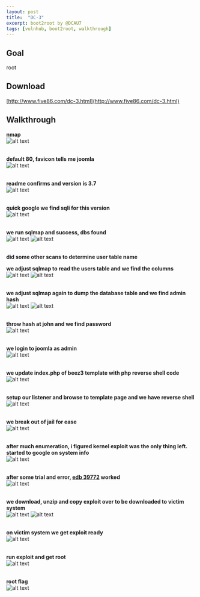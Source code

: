 ```yaml
---
layout: post
title:  "DC-3"
excerpt: boot2root by @DCAU7
tags: [vulnhub, boot2root, walkthrough]
---
```


## Goal #
root

## Download #
[http://www.five86.com/dc-3.html](http://www.five86.com/dc-3.html)

## Walkthrough #

**nmap**
<br>![alt text](../vulnhub/DC-3/nmap.png)
<br><br>

**default 80, favicon tells me joomla**
<br>![alt text](../vulnhub/DC-3/default80.png)
<br><br>

**readme confirms and version is 3.7**
<br>![alt text](../vulnhub/DC-3/readme.png)
<br><br>

**quick google we find sqli for this version**
<br>![alt text](../vulnhub/DC-3/sqli_edb.png)
<br><br>

**we run sqlmap and success, dbs found**
<br>![alt text](../vulnhub/DC-3/sqlmap1.png)
![alt text](../vulnhub/DC-3/sqlmap2.png)
<br><br>

**did some other scans to determine user table name**

**we adjust sqlmap to read the users table and we find the columns**
<br>![alt text](../vulnhub/DC-3/sqlmap_update1.png)
![alt text](../vulnhub/DC-3/sqlmap_update2.png)
<br><br>

**we adjust sqlmap again to dump the database table and we find admin hash**
<br>![alt text](../vulnhub/DC-3/sqlmap_dump1.png)
![alt text](../vulnhub/DC-3/sqlmap_dump2.png)
<br><br>

**throw hash at john and we find password**
<br>![alt text](../vulnhub/DC-3/john.png)
<br><br>

**we login to joomla as admin**
<br>![alt text](../vulnhub/DC-3/joomla_admin.png)
<br><br>

**we update index.php of beez3 template with php reverse shell code**
<br>![alt text](../vulnhub/DC-3/template_beez3.png)
<br><br>

**setup our listener and browse to template page and we have reverse shell**
<br>![alt text](../vulnhub/DC-3/reverse_shell.png)
<br><br>

**we break out of jail for ease**
<br>![alt text](../vulnhub/DC-3/escape.png)
<br><br>

**after much enumeration, i figured kernel exploit was the only thing left. started to google on system info**
<br>![alt text](../vulnhub/DC-3/sys_info.png)
<br><br>

**after some trial and error, [edb 39772](https://www.exploit-db/exploits/39772) worked**
<br>![alt text](../vulnhub/DC-3/sploit_edb.png)
<br><br>

**we download, unzip and copy exploit over to be downloaded to victim system**
<br>![alt text](../vulnhub/DC-3/dl_unzip.png)
![alt text](../vulnhub/DC-3/transfer_prep.png)
<br><br>

**on victim system we get exploit ready**
<br>![alt text](../vulnhub/DC-3/sploit_prep.png)
<br><br>

**run exploit and get root**
<br>![alt text](../vulnhub/DC-3/run_sploit.png)
<br><br>

**root flag**
<br>![alt text](../vulnhub/DC-3/rootflag.png)
<br><br>